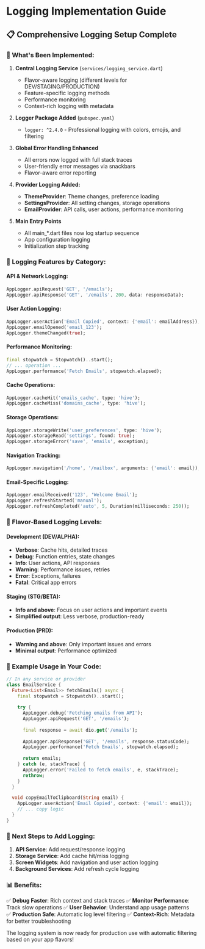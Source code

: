 # Logging Implementation Guide

## 📋 **Comprehensive Logging Setup Complete**

### **🎯 What's Been Implemented:**

1. **Central Logging Service** (`services/logging_service.dart`)
   - Flavor-aware logging (different levels for DEV/STAGING/PRODUCTION)
   - Feature-specific logging methods
   - Performance monitoring
   - Context-rich logging with metadata

2. **Logger Package Added** (`pubspec.yaml`)
   - `logger: ^2.4.0` - Professional logging with colors, emojis, and filtering

3. **Global Error Handling Enhanced**
   - All errors now logged with full stack traces
   - User-friendly error messages via snackbars
   - Flavor-aware error reporting

4. **Provider Logging Added:**
   - **ThemeProvider**: Theme changes, preference loading
   - **SettingsProvider**: All setting changes, storage operations
   - **EmailProvider**: API calls, user actions, performance monitoring

5. **Main Entry Points**
   - All main_*.dart files now log startup sequence
   - App configuration logging
   - Initialization step tracking

### **🚀 Logging Features by Category:**

#### **API & Network Logging:**
```dart
AppLogger.apiRequest('GET', '/emails');
AppLogger.apiResponse('GET', '/emails', 200, data: responseData);
```

#### **User Action Logging:**
```dart
AppLogger.userAction('Email Copied', context: {'email': emailAddress});
AppLogger.emailOpened('email_123');
AppLogger.themeChanged(true);
```

#### **Performance Monitoring:**
```dart
final stopwatch = Stopwatch()..start();
// ... operation ...
AppLogger.performance('Fetch Emails', stopwatch.elapsed);
```

#### **Cache Operations:**
```dart
AppLogger.cacheHit('emails_cache', type: 'hive');
AppLogger.cacheMiss('domains_cache', type: 'hive');
```

#### **Storage Operations:**
```dart
AppLogger.storageWrite('user_preferences', type: 'hive');
AppLogger.storageRead('settings', found: true);
AppLogger.storageError('save', 'emails', exception);
```

#### **Navigation Tracking:**
```dart
AppLogger.navigation('/home', '/mailbox', arguments: {'email': email});
```

#### **Email-Specific Logging:**
```dart
AppLogger.emailReceived('123', 'Welcome Email');
AppLogger.refreshStarted('manual');
AppLogger.refreshCompleted('auto', 5, Duration(milliseconds: 250));
```

### **🎨 Flavor-Based Logging Levels:**

#### **Development (DEV/ALPHA):**
- **Verbose**: Cache hits, detailed traces
- **Debug**: Function entries, state changes  
- **Info**: User actions, API responses
- **Warning**: Performance issues, retries
- **Error**: Exceptions, failures
- **Fatal**: Critical app errors

#### **Staging (STG/BETA):**
- **Info and above**: Focus on user actions and important events
- **Simplified output**: Less verbose, production-ready

#### **Production (PRD):**
- **Warning and above**: Only important issues and errors
- **Minimal output**: Performance optimized

### **📱 Example Usage in Your Code:**

```dart
// In any service or provider
class EmailService {
  Future<List<Email>> fetchEmails() async {
    final stopwatch = Stopwatch()..start();
    
    try {
      AppLogger.debug('Fetching emails from API');
      AppLogger.apiRequest('GET', '/emails');
      
      final response = await dio.get('/emails');
      
      AppLogger.apiResponse('GET', '/emails', response.statusCode);
      AppLogger.performance('Fetch Emails', stopwatch.elapsed);
      
      return emails;
    } catch (e, stackTrace) {
      AppLogger.error('Failed to fetch emails', e, stackTrace);
      rethrow;
    }
  }

  void copyEmailToClipboard(String email) {
    AppLogger.userAction('Email Copied', context: {'email': email});
    // ... copy logic
  }
}
```

### **🔧 Next Steps to Add Logging:**

1. **API Service**: Add request/response logging
2. **Storage Service**: Add cache hit/miss logging  
3. **Screen Widgets**: Add navigation and user action logging
4. **Background Services**: Add refresh cycle logging

### **📊 Benefits:**

✅ **Debug Faster**: Rich context and stack traces
✅ **Monitor Performance**: Track slow operations
✅ **User Behavior**: Understand app usage patterns  
✅ **Production Safe**: Automatic log level filtering
✅ **Context-Rich**: Metadata for better troubleshooting

The logging system is now ready for production use with automatic filtering based on your app flavors!
